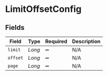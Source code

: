 # LimitOffsetConfig


## Fields

| Field              | Type               | Required           | Description        |
| ------------------ | ------------------ | ------------------ | ------------------ |
| `limit`            | *Long*             | :heavy_minus_sign: | N/A                |
| `offset`           | *Long*             | :heavy_minus_sign: | N/A                |
| `page`             | *Long*             | :heavy_minus_sign: | N/A                |